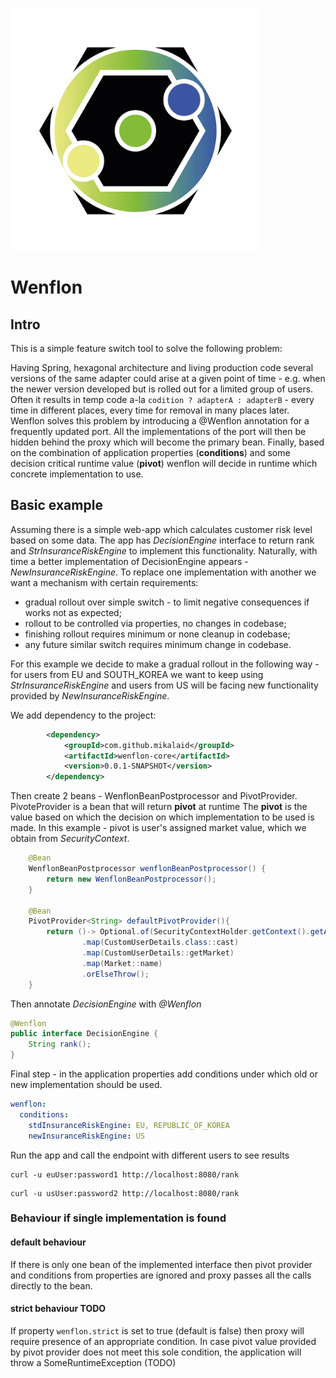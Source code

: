 ![logo.png](logo.png)
# Wenflon

## Intro
This is a simple feature switch tool to solve the following problem:

Having Spring, hexagonal architecture and living production code 
several versions of the same adapter could arise at a given point of time - e.g. when the newer version 
developed but is rolled out for a limited group of users.
Often it results in temp code a-la ```codition ? adapterA : adapterB``` - every time in different places, 
every time for removal in many places later.
Wenflon solves this problem by introducing a @Wenflon annotation for a frequently updated port. 
All the implementations of the port will then be hidden behind the proxy which will become the primary bean.
Finally, based on the combination of application properties (**conditions**) 
and some decision critical runtime value (**pivot**) wenflon will decide in runtime which concrete implementation to use.

## Basic example
Assuming there is a simple web-app which calculates customer risk level based on some data. 
The app has _DecisionEngine_ interface to return rank and _StrInsuranceRiskEngine_ to implement this functionality.
Naturally, with time a better implementation of DecisionEngine appears - _NewInsuranceRiskEngine_. 
To replace one implementation with another we want a mechanism with certain requirements:
- gradual rollout over simple switch - to limit negative consequences if works not as expected;
- rollout to be controlled via properties, no changes in codebase;
- finishing rollout requires minimum or none cleanup in codebase;
- any future similar switch requires minimum change in codebase.

For this example we decide to make a gradual rollout in the following way - for users from EU and SOUTH_KOREA we want to
keep using _StrInsuranceRiskEngine_ and users from US will be facing new functionality provided by _NewInsuranceRiskEngine_.

We add dependency to the project:
```xml
        <dependency>
            <groupId>com.github.mikalaid</groupId>
            <artifactId>wenflon-core</artifactId>
            <version>0.0.1-SNAPSHOT</version>
        </dependency>
```
Then create 2 beans - WenflonBeanPostprocessor and PivotProvider<String>. PivoteProvider is a bean that will return **pivot** at runtime 
The **pivot** is the value based on which the decision on which implementation to be used is made. In this example - pivot is user's assigned market value, 
which we obtain from _SecurityContext_. 
```java
    @Bean
    WenflonBeanPostprocessor wenflonBeanPostprocessor() {
        return new WenflonBeanPostprocessor();
    }

    @Bean
    PivotProvider<String> defaultPivotProvider(){
        return ()-> Optional.of(SecurityContextHolder.getContext().getAuthentication().getPrincipal())
                .map(CustomUserDetails.class::cast)
                .map(CustomUserDetails::getMarket)
                .map(Market::name)
                .orElseThrow();
    }
```
Then annotate _DecisionEngine_ with _@Wenflon_
```java
@Wenflon
public interface DecisionEngine {
    String rank();
}
```
Final step - in the application properties add conditions under which old or new implementation should be used.
```yaml
wenflon:
  conditions:
    stdInsuranceRiskEngine: EU, REPUBLIC_OF_KOREA
    newInsuranceRiskEngine: US
```

Run the app and call the endpoint with different users to see results 
```shell
curl -u euUser:password1 http://localhost:8080/rank
```
```shell
curl -u usUser:password2 http://localhost:8080/rank
```

### Behaviour if single implementation is found

#### default behaviour 
If there is only one bean of the implemented interface then pivot provider
and conditions from properties are ignored 
and proxy passes all the calls directly to the bean.

#### strict behaviour TODO
If property ```wenflon.strict``` is set to true (default is false) then
proxy will require presence of an appropriate condition. In case pivot value provided by pivot provider does not
meet this sole condition, the application will throw a SomeRuntimeException (TODO)